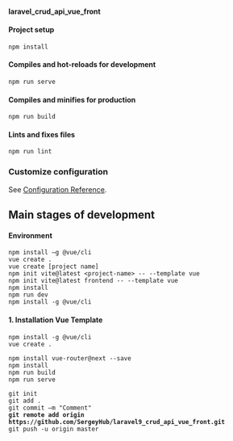 #### laravel_crud_api_vue_front

#### Project setup
```
npm install
```

#### Compiles and hot-reloads for development
```
npm run serve
```

#### Compiles and minifies for production
```
npm run build
```

#### Lints and fixes files
```
npm run lint
```

### Customize configuration
See [Configuration Reference](https://cli.vuejs.org/config/).

## Main stages of development

#### Environment

`npm install –g @vue/cli`  
`vue create .`    
`vue create [project name]`    
`npm init vite@latest <project-name> -- --template vue`    
`npm init vite@latest frontend -- --template vue`  
`npm install`    
`npm run dev`    
`npm install -g @vue/cli`    

#### 1. Installation Vue Template

 `npm install -g @vue/cli`    
 `vue create .`   
 
 `npm install vue-router@next --save`     
 `npm install`  
 `npm run build`     
 `npm run serve`     
 
`git init`  
`git add .`  
`git commit –m "Comment"`  
**`git remote add origin https://github.com/SergeyHub/laravel9_crud_api_vue_front.git`**  
`git push -u origin master`  
